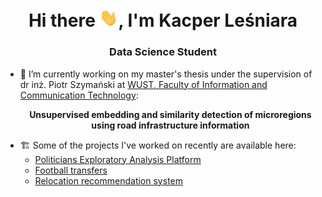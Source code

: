 <h1 align="center">Hi there <img src="https://raw.githubusercontent.com/Calychas/Calychas/main/gifs/hand.gif" width="30px">, I'm Kacper Leśniara </h1>
<h3 align="center">Data Science Student </h3>

- 📝 I’m currently working on my master's thesis under the supervision of dr inż. Piotr Szymański at [WUST, Faculty of Information and Communication Technology](https://wit.pwr.edu.pl/en/): <p style="text-align: center;"> **Unsupervised embedding and similarity detection of microregions using road infrastructure information** </p> 
- 🏗️ Some of the projects I've worked on recently are available here:
  -  [Politicians Exploratory Analysis Platform](https://politicians.embedd.ml/)
  -  [Football transfers](https://football-transfers.web.app/)
  -  [Relocation recommendation system](https://github.com/Calychas/relocation-recommendation)
